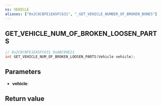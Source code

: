 ```yaml
---
ns: VEHICLE
aliases: ["0x2C8CBFE1EA5FC631", "_GET_VEHICLE_NUMBER_OF_BROKEN_BONES"]
---
```

## GET_VEHICLE_NUM_OF_BROKEN_LOOSEN_PARTS

```c
// 0x2C8CBFE1EA5FC631 0xABC99E21
int GET_VEHICLE_NUM_OF_BROKEN_LOOSEN_PARTS(Vehicle vehicle);
```

## Parameters
* **vehicle**: 

## Return value
